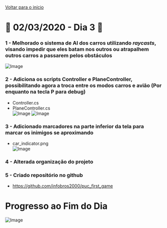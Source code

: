 [Voltar para o início](../../README.md)
# :calendar: 02/03/2020 - Dia 3 :calendar:
### 1 - Melhorado o sistema de AI dos carros utilizando *raycasts*, visando impedir que eles batam nos outros ou atrapalhem outros carros a passarem pelos obstáculos
![Image](https://media.githubusercontent.com/media/infobros2000/puc_first_game/master/GitHub/Images/02-03-2020/ai_raycasts.png)

### 2 - Adiciona os scripts Controller e PlaneController, possibilitando agora a troca entre os modos carros e avião (Por enquanto na tecla P para debug)
* Controller.cs
* PlaneController.cs<br/>
![Image](https://media.githubusercontent.com/media/infobros2000/puc_first_game/master/GitHub/Images/02-03-2020/plane_controller.png)
![Image](https://media.githubusercontent.com/media/infobros2000/puc_first_game/master/GitHub/Images/02-03-2020/plane_controller_2.png)

### 3 - Adicionado marcadores na parte inferior da tela para marcar os inimigos se aproximando
* car_indicator.png<br/>
![Image](https://media.githubusercontent.com/media/infobros2000/puc_first_game/master/GitHub/Images/02-03-2020/car_indicator.png)

### 4 - Alterada organização do projeto

### 5 - Criado repositório no github
* https://github.com/infobros2000/puc_first_game
# Progresso ao Fim do Dia
![Image](https://media.githubusercontent.com/media/infobros2000/puc_first_game/master/GitHub/Images/02-03-2020/end_1.png)